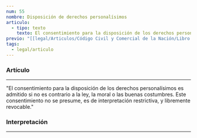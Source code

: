 ```yaml
---
num: 55
nombre: Disposición de derechos personalísimos
articulo:
  - tipo: texto
    texto: El consentimiento para la disposición de los derechos personalísimos es admitido si no es contrario a la ley, la moral o las buenas costumbres. Este consentimiento no se presume, es de interpretación restrictiva, y libremente revocable.
previo: "[[legal/Articulos/Código Civil y Comercial de la Nación/Libro Primero/Título 1/Capítulo 3/Capítulo 3, Derechos y actos personalísimos.md|Capítulo 3, Derechos y actos personalísimos]]"
tags:
  - legal/articulo
---
```

### Artículo
---
"El consentimiento para la disposición de los derechos personalísimos es admitido si no es contrario a la ley, la moral o las buenas costumbres. Este consentimiento no se presume, es de interpretación restrictiva, y libremente revocable."

### Interpretación
---
